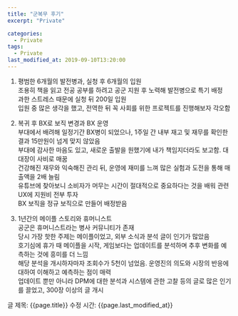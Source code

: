 ```yaml
---
title: "군복무 후기"
excerpt: "Private"

categories:
  - Private
tags:
  - Private
last_modified_at: 2019-09-10T13:20:00
---
```


1. 평범한 6개월의 발전병과, 실청 후 6개월의 입원  
조용히 책을 읽고 전공 공부를 하려고 공군 지원 후 노력해 발전병으로 특기 배정  
과한 스트레스 때문에 실청 뒤 200일 입원  
입원 중 많은 생각을 했고, 전역한 뒤 꼭 사회를 위한 프로젝트를 진행해보자 각오함  

2. 복귀 후 BX로 보직 변경과 BX 운영  
부대에서 배려해 일정기간 BX병이 되었으나, 1주일 간 내부 재고 및 재무를 확인한 결과 15만원이 넘게 맞지 않았음  
부대에 감사한 마음도 있고, 새로운 출발을 원했기에 내가 책임지더라도 보고함. 대대장이 사비로 매꿈  
건강해진 재무와 익숙해진 관리 뒤, 운영에 재미를 느껴 많은 실험과 도전을 통해 매출액을 2배 늘림   
유튜브에 찾아보니 소비자가 머무는 시간이 절대적으로 중요하다는 것을 배워 관련 UX에 지원비 전부 투자  
BX 보직을 정규 보직으로 만들어 배정받음  

3. 1년간의 메이플 스토리와 휴머니스트  
공군은 휴머니스트라는 병사 커뮤니티가 존재  
당시 가장 핫한 주제는 메이플이었고, 외부 소식과 분석 글이 인기가 많았음  
호기심에 휴가 때 메이플을 시작, 게임보다는 업데이트를 분석하며 추후 변화를 예측하는 것에 흥미를 더 느낌  
해당 분석을 개시하자마자 조회수가 5천이 넘었음. 운영진의 의도와 시장의 반응에 대하여 이해하고 예측하는 점이 매력   
업데이트 뿐만 아니라 DPM에 대한 분석과 시스템에 관한 고찰 등의 글로 많은 인기를 끌었고, 300장 이상의 글 개시  


글 제목: {{page.title}}
수정 시간: {{page.last_modified_at}}


